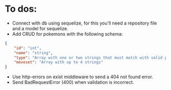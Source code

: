 # To dos:

* Connect with db using sequelize, for this you'll need a repository file and a model for sequelize.
* Add CRUD for pokemons with the following schema:
```json
{
    "id": "int",
    "name": "string",
    "type": "Array with one or two strings that must match with valid pokemon types",
    "moveset": "Array with up to 4 strings"
}
```
* Use http-errors on exist middleware to send a 404 not found error.
* Send BadRequestError (400) when validation is incorrect.
